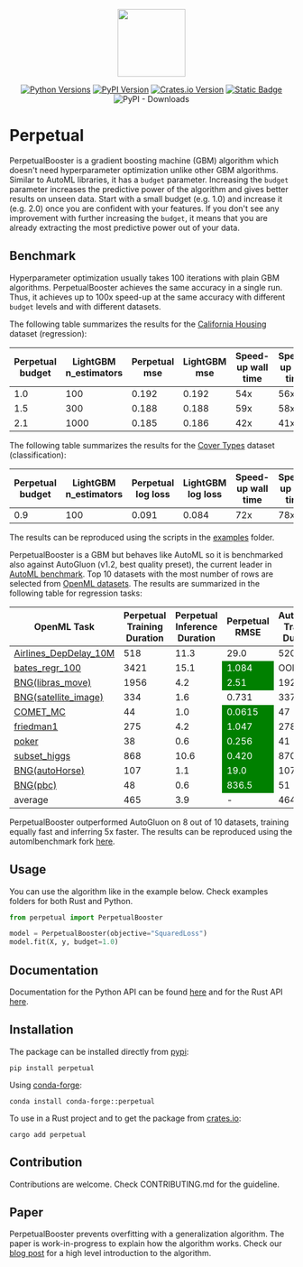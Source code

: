 <p align="center">
  <img  height="120" src="https://github.com/perpetual-ml/perpetual/raw/main/resources/perp_logo.png">
</p>

<div align="center">

[![Python Versions](https://img.shields.io/pypi/pyversions/perpetual.svg?logo=python&logoColor=white)](https://pypi.org/project/perpetual)
[![PyPI Version](https://img.shields.io/pypi/v/perpetual.svg?logo=pypi&logoColor=white)](https://pypi.org/project/perpetual)
[![Crates.io Version](https://img.shields.io/crates/v/perpetual?logo=rust&logoColor=white)](https://crates.io/crates/perpetual)
[![Static Badge](https://img.shields.io/badge/join-discord-blue?logo=discord)](https://discord.gg/AyUK7rr6wy)
![PyPI - Downloads](https://img.shields.io/pypi/dm/perpetual)

</div>

# Perpetual

PerpetualBooster is a gradient boosting machine (GBM) algorithm which doesn't need hyperparameter optimization unlike other GBM algorithms. Similar to AutoML libraries, it has a `budget` parameter. Increasing the `budget` parameter increases the predictive power of the algorithm and gives better results on unseen data. Start with a small budget (e.g. 1.0) and increase it (e.g. 2.0) once you are confident with your features. If you don't see any improvement with further increasing the `budget`, it means that you are already extracting the most predictive power out of your data.

## Benchmark

Hyperparameter optimization usually takes 100 iterations with plain GBM algorithms. PerpetualBooster achieves the same accuracy in a single run. Thus, it achieves up to 100x speed-up at the same accuracy with different `budget` levels and with different datasets.

The following table summarizes the results for the [California Housing](https://scikit-learn.org/stable/modules/generated/sklearn.datasets.fetch_california_housing.html) dataset (regression):

| Perpetual budget | LightGBM n_estimators | Perpetual mse | LightGBM mse | Speed-up wall time | Speed-up cpu time |
| ---------------- | --------------------- | ------------- | ------------ | ------------------ | ----------------- |
| 1.0              | 100                   | 0.192         | 0.192        | 54x                | 56x               |
| 1.5              | 300                   | 0.188         | 0.188        | 59x                | 58x               |
| 2.1              | 1000                  | 0.185         | 0.186        | 42x                | 41x               |

The following table summarizes the results for the [Cover Types](https://scikit-learn.org/stable/modules/generated/sklearn.datasets.fetch_covtype.html) dataset (classification):

| Perpetual budget | LightGBM n_estimators | Perpetual log loss | LightGBM log loss | Speed-up wall time | Speed-up cpu time |
| ---------------- | --------------------- | ------------------ | ----------------- | ------------------ | ----------------- |
| 0.9              | 100                   | 0.091              | 0.084             | 72x                | 78x               |

The results can be reproduced using the scripts in the [examples](./python-package/examples) folder.

PerpetualBooster is a GBM but behaves like AutoML so it is benchmarked also against AutoGluon (v1.2, best quality preset), the current leader in [AutoML benchmark](https://automlbenchmark.streamlit.app/cd_diagram). Top 10 datasets with the most number of rows are selected from [OpenML datasets](https://www.openml.org/). The results are summarized in the following table for regression tasks:

| OpenML Task                                  | Perpetual Training Duration | Perpetual Inference Duration                                      | Perpetual RMSE | AutoGluon Training Duration | AutoGluon Inference Duration                                      | AutoGluon RMSE |
| -------------------------------------------- | --------------------------- | ----------------------------------------------------------------- | -------------- | --------------------------- | ----------------------------------------------------------------- | -------------- |
| [Airlines_DepDelay_10M](https://www.openml.org/t/359929) | 518                         | 11.3                                                              | 29.0           | 520                         | 30.9 <td style="background-color:green;color:white;"> 28.8 </td>  |
| [bates_regr_100](https://www.openml.org/t/361940)        | 3421                        | 15.1 <td style="background-color:green;color:white;"> 1.084 </td> | OOM            | OOM                         | OOM                                                               |
| [BNG(libras_move)](https://www.openml.org/t/7327)        | 1956                        | 4.2 <td style="background-color:green;color:white;"> 2.51 </td>   | 1922           | 97.6                        | 2.53                                                              |
| [BNG(satellite_image)](https://www.openml.org/t/7326)    | 334                         | 1.6                                                               | 0.731          | 337                         | 10.0 <td style="background-color:green;color:white;"> 0.721 </td> |
| [COMET_MC](https://www.openml.org/t/14949)               | 44                          | 1.0 <td style="background-color:green;color:white;"> 0.0615 </td> | 47             | 5.0                         | 0.0662                                                            |
| [friedman1](https://www.openml.org/t/361939)             | 275                         | 4.2 <td style="background-color:green;color:white;"> 1.047 </td>  | 278            | 5.1                         | 1.487                                                             |
| [poker](https://www.openml.org/t/10102)                  | 38                          | 0.6 <td style="background-color:green;color:white;"> 0.256 </td>  | 41             | 1.2                         | 0.722                                                             |
| [subset_higgs](https://www.openml.org/t/361955)          | 868                         | 10.6 <td style="background-color:green;color:white;"> 0.420 </td> | 870            | 24.5                        | 0.421                                                             |
| [BNG(autoHorse)](https://www.openml.org/t/7319)          | 107                         | 1.1 <td style="background-color:green;color:white;"> 19.0 </td>   | 107            | 3.2                         | 20.5                                                              |
| [BNG(pbc)](https://www.openml.org/t/7318)                | 48                          | 0.6 <td style="background-color:green;color:white;"> 836.5 </td>  | 51             | 0.2                         | 957.1                                                             |
| average                                      | 465                         | 3.9                                                               | -              | 464                         | 19.7                                                              | -              |

PerpetualBooster outperformed AutoGluon on 8 out of 10 datasets, training equally fast and inferring 5x faster. The results can be reproduced using the automlbenchmark fork [here](https://github.com/deadsoul44/automlbenchmark).

## Usage

You can use the algorithm like in the example below. Check examples folders for both Rust and Python.

```python
from perpetual import PerpetualBooster

model = PerpetualBooster(objective="SquaredLoss")
model.fit(X, y, budget=1.0)
```

## Documentation

Documentation for the Python API can be found [here](https://perpetual-ml.github.io/perpetual) and for the Rust API [here](https://docs.rs/perpetual/latest/perpetual/).

## Installation

The package can be installed directly from [pypi](https://pypi.org/project/perpetual):

```shell
pip install perpetual
```

Using [conda-forge](https://anaconda.org/conda-forge/perpetual):

```shell
conda install conda-forge::perpetual
```

To use in a Rust project and to get the package from [crates.io](https://crates.io/crates/perpetual):

```shell
cargo add perpetual
```

## Contribution

Contributions are welcome. Check CONTRIBUTING.md for the guideline.

## Paper

PerpetualBooster prevents overfitting with a generalization algorithm. The paper is work-in-progress to explain how the algorithm works. Check our [blog post](https://perpetual-ml.com/blog/how-perpetual-works) for a high level introduction to the algorithm.
